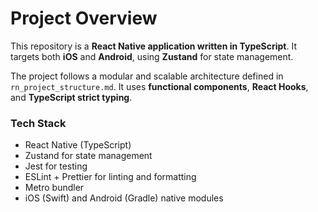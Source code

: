 # Project Overview

This repository is a **React Native application written in TypeScript**.
It targets both **iOS** and **Android**, using **Zustand** for state management.

The project follows a modular and scalable architecture defined in `rn_project_structure.md`.
It uses **functional components**, **React Hooks**, and **TypeScript strict typing**.

### Tech Stack
- React Native (TypeScript)
- Zustand for state management
- Jest for testing
- ESLint + Prettier for linting and formatting
- Metro bundler
- iOS (Swift) and Android (Gradle) native modules
